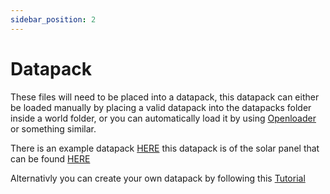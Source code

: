 ```yaml
---
sidebar_position: 2
---
```


# Datapack

These files will need to be placed into a datapack, this datapack can either be loaded manually by placing a valid datapack into the datapacks folder inside a world folder, or you can automatically load it by using [Openloader](https://www.curseforge.com/minecraft/mc-mods/open-loader) or something similar.

There is an example datapack [HERE](../assets/downloads/solar_panel_datapack.zip) this datapack is of the solar panel that can be found [HERE](../examples/solar_panel/)

Alternativly you can create your own datapack by following this [Tutorial](https://minecraft.fandom.com/wiki/Tutorials/Creating_a_data_pack)
